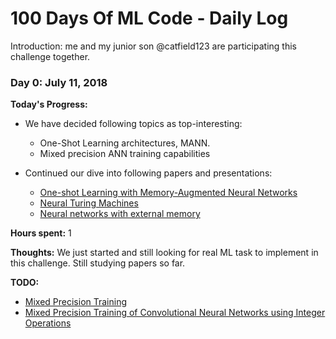 # 100 Days Of ML Code - Daily Log

Introduction: me and my junior son @catfield123 are participating this challenge together. 

### Day 0: July 11, 2018

**Today's Progress:**
- We have decided following topics as top-interesting:
    - One-Shot Learning architectures, MANN.
    - Mixed precision ANN training capabilities
     
- Continued our dive into following papers and presentations:
    - [One-shot Learning with Memory-Augmented Neural Networks](https://arxiv.org/abs/1605.06065v1)
    - [Neural Turing Machines](https://arxiv.org/pdf/1410.5401.pdf)
    - [Neural networks with external
       memory](https://pdfs.semanticscholar.org/presentation/3896/fb6dafe8de209cf5f4375ce8c351dcf43c3c.pdf)

**Hours spent:** 1

**Thoughts:** We just started and still looking for real ML task to implement in this challenge. Still studying papers so far.

**TODO:**
- [Mixed Precision Training](https://arxiv.org/abs/1710.03740)
- [Mixed Precision Training of Convolutional Neural Networks using Integer Operations](https://arxiv.org/abs/1802.00930)
